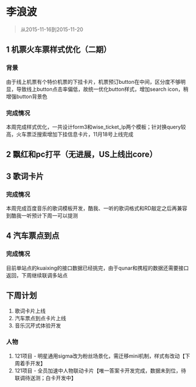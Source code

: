 # 李浪波

> 从2015-11-16到2015-11-20

## 1  机票火车票样式优化（二期）

### 背景

由于线上机票有个特价机票的下挂卡片，机票预订button在中间，区分度不够明显，导致线上button点击率偏低，故统一优化button样式，增加search icon，稍增强button背景色

### 完成情况

本周完成样式优化，一共设计form3和wise_ticket_lp两个模板；针对换query较高，火车票泛搜索增加下挂信息卡片，11月18号上线完成

## 2 飘红和pc打平（无进展，US上线出core）

## 3 歌词卡片

### 完成情况

本周完成百度音乐的歌词模板开发，酷我、一听的歌词格式和RD敲定之后再兼容到酷我一听预计下周一可以提测


## 4 汽车票点到点

### 完成情况

目前单站点的kuaixing的接口数据已经挑完，由于qunar和携程的数据还需要接口返回，下周继续联调多站点

## 下周计划

1. 歌词卡片上线
2. 汽车票点到点卡片上线
3. 音乐沉芹式体验开发



### 人物
1. 121项目 - 明星通用sigma改为粉丝场景化，需迁移mini机制，样式有改动【下周着手开发】
1. 121项目 - 全员加速中人物联动卡片【唯一答案卡开发完成，数据未到位，待联调待送测；白卡开发中】

